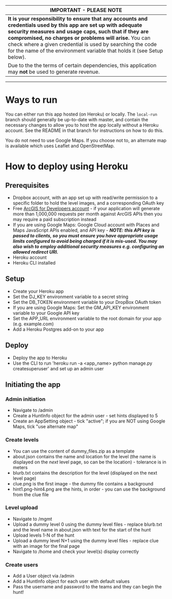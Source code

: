 | **IMPORTANT - PLEASE NOTE** |
| --- |
| **It is your responsibility to ensure that any accounts and credentials used by this app are set up with adequate security measures and usage caps, such that if they are compromised, no charges or problems will arise.** You can check where a given credential is used by searching the code for the name of the environment variable that holds it (see Setup below). |
| Due to the the terms of certain dependencies, this application may **not** be used to generate revenue. |

-----

# Ways to run
You can either run this app hosted (on Heroku) or locally. 
The `local-run` branch should generally be up-to-date with master, and contain the necessary changes to allow you to host the app locally without a Heroku account. See the README in that branch for instructions on how to do this.

You do not need to use Google Maps. If you choose not to, an alternate map is available which uses Leaflet and OpenStreetMap.

# How to deploy using Heroku
## Prerequisites
- Dropbox account, with an app set up with read/write permission to a specific folder to hold the level images, and a corresponding OAuth key
- Free [ArcGIS for Developers account](https://developers.arcgis.com/en/plans) - if your application will generate more than 1,000,000 requests per month against ArcGIS APIs then you may require a paid subscription instead
- If you are using Google Maps: Google Cloud account with Places and Maps JavaScript APIs enabled, and API key - ***NOTE: this API key is passed to clients, so you must ensure you have appropriate usage limits configured to avoid being charged if it is mis-used. You may also wish to employ additional security measures e.g. configuring an allowed redirect URI.***
- Heroku account
- Heroku CLI installed

## Setup
- Create your Heroku app
- Set the DJ_KEY environment variable to a secret string
- Set the DB_TOKEN environment variable to your DropBox OAuth token
- If you are using Google Maps: Set the GM_API_KEY environment variable to your Google API key
- Set the APP_URL environment variable to the root domain for your app (e.g. example.com)
- Add a Heroku Postgres add-on to your app

## Deploy
- Deploy the app to Heroku
- Use the CLI to run 'heroku run -a <app_name> python manage.py createsuperuser' and set up an admin user

## Initiating the app
### Admin initiation
- Navigate to <domain>/admin
- Create a HuntInfo object for the admin user - set hints displayed to 5
- Create an AppSetting object - tick "active"; if you are NOT using Google Maps, tick "use alternate map"

### Create levels
- You can use the content of dummy_files.zip as a template
- about.json contains the name and location for the level (the name is displayed on the *next* level page, so can be the location) - tolerance is in meters
- blurb.txt contains the description for the level (displayed on the next level page)
- clue.png is the first image - the dummy file contains a background
- hint1.png-hint4.png are the hints, in order - you can use the background from the clue file

### Level upload
- Navigate to <domain>/mgmt
- Upload a dummy level 0 using the dummy level files - replace blurb.txt and the level name in about.json with text for the start of the hunt
- Upload levels 1-N of the hunt
- Upload a dummy level N+1 using the dummy level files - replace clue with an image for the final page
- Navigate to <domain>/home and check your level(s) display correctly

### Create users
- Add a User object via <domain>/admin
- Add a HuntInfo object for each user with default values
- Pass the username and password to the teams and they can begin the hunt!

